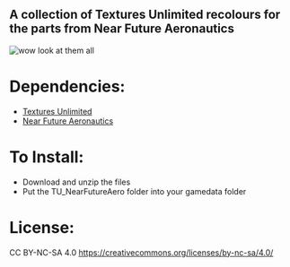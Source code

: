 ## A collection of Textures Unlimited recolours for the parts from Near Future Aeronautics

![wow look at them all](https://i.imgur.com/DqR5iaz.png)

# Dependencies:
- [Textures Unlimited](https://forum.kerbalspaceprogram.com/topic/167450-19x-textures-unlimited-pbr-shader-texture-set-and-model-loading-api/)
- [Near Future Aeronautics](https://forum.kerbalspaceprogram.com/topic/155465-most-112x-near-future-technologies-august-26/)

# To Install:
- Download and unzip the files
- Put the TU_NearFutureAero folder into your gamedata folder

# License:
CC BY-NC-SA 4.0
https://creativecommons.org/licenses/by-nc-sa/4.0/
